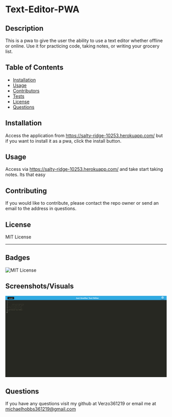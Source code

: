 # Text-Editor-PWA

## Description

This is a pwa to give the user the ability to use a text editor whether offline or online. Use it for practicing code, taking notes, or writing your grocery list.

## Table of Contents

- [Installation](#installation)
- [Usage](#usage)
- [Contributors](#contributors)
- [Tests](#tests)
- [License](#license)
- [Questions](#questions)

## Installation

Access the application from https://salty-ridge-10253.herokuapp.com/ but if you want to install it as a pwa, click the install button.

## Usage

Access via https://salty-ridge-10253.herokuapp.com/ and take start taking notes. Its that easy

## Contributing

If you would like to contribute, please contact the repo owner or send an email to the address in questions.

## License

MIT License

---

## Badges

![MIT License](https://img.shields.io/badge/license-MIT%20License-green)

## Screenshots/Visuals

![App Screenshot](/client/src/images/screenshot.png)

## Questions

If you have any questions visit my github at Verzo361219 or email me at michaelhobbs361219@gmail.com
